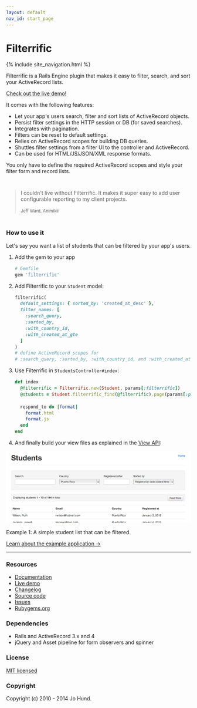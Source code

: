 ```yaml
---
layout: default
nav_id: start_page
---
```


<div class="page-header">
  <h1>Filterrific</h1>
</div>



{% include site_navigation.html %}

<p class="lead">
  Filterrific is a Rails Engine plugin that makes it easy to filter,
  search, and sort your ActiveRecord lists.
</p>

<a href="http://filterrific-demo.herokuapp.com/students" class="btn btn-success btn-large">
  Check out the live demo!
</a>

It comes with the following features:

* Let your app's users search, filter and sort lists of ActiveRecord objects.
* Persist filter settings in the HTTP session or DB (for saved searches).
* Integrates with pagination.
* Filters can be reset to default settings.
* Relies on ActiveRecord scopes for building DB queries.
* Shuttles filter settings from a filter UI to the controller and ActiveRecord.
* Can be used for HTML/JS/JSON/XML response formats.

You only have to define the required ActiveRecord scopes and style your filter
form and record lists.

<div style="margin: 3em 0; max-width: 560px;" class="well">
  <blockquote style="margin-bottom: 0;">
    <p>
      I couldn't live without Filterrific. It makes it super easy to add
      user configurable reporting to my client projects.
    </p>
    <small>Jeff Ward, Animikii</small>
  </blockquote>
</div>

### How to use it

Let's say you want a list of students that can be filtered by your app's users.

1. Add the gem to your app

    ```ruby
    # Gemfile
    gem 'filterrific'
    ```

2. Add Filterrific to your `Student` model:

    ```ruby
    filterrific(
      default_settings: { sorted_by: 'created_at_desc' },
      filter_names: [
        :search_query,
        :sorted_by,
        :with_country_id,
        :with_created_at_gte
      ]
    )
    # define ActiveRecord scopes for
    # :search_query, :sorted_by, :with_country_id, and :with_created_at_gte
    ```

3. Use Filterrific in `StudentsController#index`:

    ```ruby
    def index
      @filterrific = Filterrific.new(Student, params[:filterrific])
      @students = Student.filterrific_find(@filterrific).page(params[:page])

      respond_to do |format|
        format.html
        format.js
      end
    end
    ```

4. And finally build your view files as explained in the [View API](/pages/action_view_api.html):

<p class="unconstrained">
  <img src="/images/screenshot_s.png" alt="Filterrific in action" class="img-polaroid" />
  <div class="img_caption">
    Example 1: A simple student list that can be filtered.
  </div>
</p>

<p>
  <a href="/pages/example_application.html" class='btn btn-success'>Learn about the example application &rarr;</a>
</p>

<hr />

<div class="row">

  <div class="span3">
    <h3>Resources</h3>
    <ul>
      <li><a href="http://filterrific.clearcove.ca">Documentation</a>
      <li><a href="http://filterrific-demo.herokuapp.com">Live demo</a>
      <li><a href="https://github.com/jhund/filterrific/blob/master/CHANGELOG.md">Changelog</a>
      <li><a href="https://github.com/jhund/filterrific">Source code</a>
      <li><a href="https://github.com/jhund/filterrific/issues">Issues</a>
      <li><a href="http://rubygems.org/gems/filterrific">Rubygems.org</a>
    </ul>
  </div>

  <div class="span4">
    <h3>Dependencies</h3>
    <ul>
      <li>Rails and ActiveRecord 3.x and 4</li>
      <li>jQuery and Asset pipeline for form observers and spinner</li>
    </ul>
  </div>

  <div class="span3">
    <h3>License</h3>
    <a href="https://github.com/jhund/filterrific/blob/master/MIT-LICENSE">MIT licensed</a>
    <h3>Copyright</h3>
    Copyright (c) 2010 - 2014 Jo Hund.
  </div>

</div>
